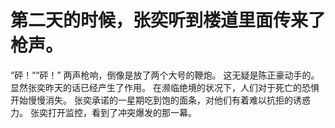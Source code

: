 # 第二天的时候，张奕听到楼道里面传来了枪声。
“砰！”“砰！”
两声枪响，倒像是放了两个大号的鞭炮。
这无疑是陈正豪动手的。
显然张奕昨天的话已经产生了作用。
在濒临绝境的状况下，人们对于死亡的恐惧开始慢慢消失。
张奕承诺的一星期吃到饱的面条，对他们有着难以抗拒的诱惑力。
张奕打开监控，看到了冲突爆发的那一幕。

